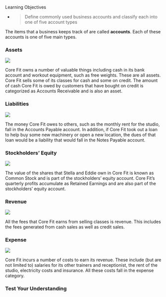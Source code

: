 Learning Objectives

  - > Define commonly used business accounts and classify each into one of five account types

The items that a business keeps track of are called **accounts**. Each of these accounts is one of five main types.

### Assets

![](./Chapter_1_Introduction_to_business_and_accounting_concepts/media/02_Accounts/image1.png)

Core Fit owns a number of valuable things including cash in its bank account and workout equipment, such as free weights. These are all assets. Core Fit sells some of its classes for cash and some on credit. The amount of cash Core Fit is owed by customers that have bought on credit is categorized as Accounts Receivable and is also an asset.

### Liabilities

![](./Chapter_1_Introduction_to_business_and_accounting_concepts/media/02_Accounts/image2.png)

The money Core Fit owes to others, such as the monthly rent for the studio, fall in the Accounts Payable account. In addition, if Core Fit took out a loan to help buy some new machinery or open a new location, the dues of that loan would be a liability that would fall in the Notes Payable account.

### Stockholders’ Equity

![](./Chapter_1_Introduction_to_business_and_accounting_concepts/media/02_Accounts/image3.png)

The value of the shares that Stella and Eddie own in Core Fit is known as Common Stock and is part of the stockholders’ equity account. Core Fit’s quarterly profits accumulate as Retained Earnings and are also part of the stockholders’ equity account.

### Revenue

![](./Chapter_1_Introduction_to_business_and_accounting_concepts/media/02_Accounts/image4.png)

All the fees that Core Fit earns from selling classes is revenue. This includes the fees generated from cash sales as well as credit sales.

### Expense

![](./Chapter_1_Introduction_to_business_and_accounting_concepts/media/02_Accounts/image5.png)

Core Fit incurs a number of costs to earn its revenue. These include (but are not limited to) salaries for its other trainers and receptionist, the rent of the studio, electricity costs and insurance. All these costs fall in the expense category.

### Test Your Understanding 

